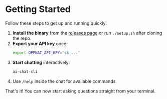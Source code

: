 # Getting Started

Follow these steps to get up and running quickly:

1. **Install the binary** from the [releases page](https://github.com/jalsarraf0/ai-chat-cli/releases) or run `./setup.sh` after cloning the repo.
2. **Export your API key** once:
   ```bash
   export OPENAI_API_KEY="sk-..."
   ```
3. **Start chatting** interactively:
   ```bash
   ai-chat-cli
   ```
4. Use `/help` inside the chat for available commands.

That's it! You can now start asking questions straight from your terminal.
